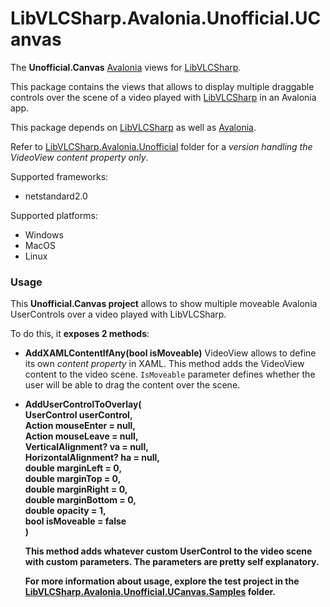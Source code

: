 # LibVLCSharp.Avalonia.Unofficial.UCanvas

The **Unofficial.Canvas** [Avalonia](https://github.com/AvaloniaUI/Avalonia) views for [LibVLCSharp](https://github.com/radiolondra/libvlcsharp/tree/3.x/README.md).

This package contains the views that allows to display multiple draggable controls over the scene of a video played with [LibVLCSharp](../LibVLCSharp/README.md) in an Avalonia app.

This package depends on [LibVLCSharp](https://github.com/radiolondra/libvlcsharp/tree/3.x/README.md) as well as [Avalonia](https://github.com/AvaloniaUI/Avalonia).

Refer to [LibVLCSharp.Avalonia.Unofficial](https://github.com/radiolondra/libvlcsharp/tree/3.x/src/LibVLCSharp.Avalonia.Unofficial) folder for a *version handling the VideoView content property only*.

Supported frameworks:

- netstandard2.0

Supported platforms:

- Windows
- MacOS
- Linux

### Usage

This **Unofficial.Canvas project** allows to show multiple moveable Avalonia UserControls over a video played with LibVLCSharp.

To do this, it **exposes 2 methods**:

- **AddXAMLContentIfAny(bool isMoveable)** 
  VideoView allows to define its own *content property* in XAML. 
  This method adds the VideoView content to the video scene.
  `IsMoveable` parameter defines whether the user will be able to drag the content over the scene.

- **AddUserControlToOverlay(  
      UserControl userControl,  
      Action<object> mouseEnter = null,  
      Action<object> mouseLeave = null,  
      VerticalAlignment? va = null,  
      HorizontalAlignment? ha = null,  
      double marginLeft = 0,  
      double marginTop = 0,  
      double marginRight = 0,  
      double marginBottom = 0,  
      double opacity = 1,  
      bool isMoveable = false  
  )**

This method adds whatever custom UserControl to the video scene with custom parameters. 
The parameters are pretty self explanatory.

For more information about usage, explore the test project in the [LibVLCSharp.Avalonia.Unofficial.UCanvas.Samples](https://github.com/radiolondra/libvlcsharp/tree/3.x/samples/LibVLCSharp.Avalonia.Unofficial.UCanvas.Samples) folder.